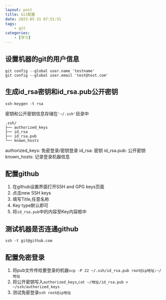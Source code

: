 ```yaml
---
layout: post
title: Git配置 
date: 2023-05-31 07:51:51
tags:
    - git
categories:
    - [学习]
---
```


## 设置机器的git的用户信息

```shell
git config --global user.name 'testname'
git config --global user.email 'test@test.com'
```
<!-- more -->
## 生成id_rsa密钥和id_rsa.pub公开密钥

```shell
ssh-keygen -t rsa
```

密钥和公开密钥信息存储在`'~/.ssh'`目录中

```shell
.ssh/
├── authorized_keys
├── id_rsa
├── id_rsa.pub
└── known_hosts
```

authorized_keys: 免密登录/密钥登录
id_rsa: 密钥
id_rsa.pub: 公开密钥
known_hosts: 记录登录机器信息

## 配置github

1. 在github设置界面打开SSH and GPG keys页面
2. 点击new SSH keys
3. 填写Title,任意名称
4. Key type默认即可
5. 将`id_rsa.pub`中的内容至Key内容框中

## 测试机器是否连通github

```shell
ssh -t git@github.com
```

## 配置免密登录

1. 将pub文件传给要登录的机器`scp -P 22 ~/.ssh/id_rsa.pub root@ip地址:~/地址`
2. 将公开密钥写入`authorized_keys`,`cat ~/地址/id_rsa.pub > ~/ssh/authorized_keys`
3. 测试免密登录`ssh root@ip地址`
